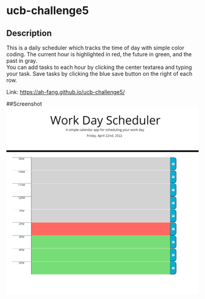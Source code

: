 # ucb-challenge5

## Description
This is a daily scheduler which tracks the time of day with simple color coding. The current hour is highlighted in red, the future in green, and the past in gray. <br /> 
You can add tasks to each hour by clicking the center textarea and typing your task. Save tasks by clicking the blue save button on the right of each row. 

Link: https://ah-fang.github.io/ucb-challenge5/

##Screenshot
![screenshot](./assets/images/screenshot.png)
